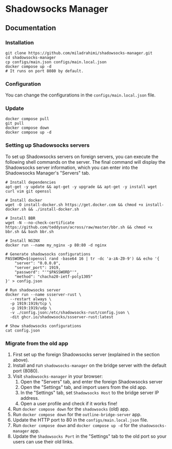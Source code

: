 # Shadowsocks Manager

## Documentation

### Installation

``` shell
git clone https://github.com/miladrahimi/shadowsocks-manager.git
cd shadowsocks-manager
cp configs/main.json configs/main.local.json
docker compose up -d
# It runs on port 8080 by default.
```

### Configuration

You can change the configurations in the `configs/main.local.json` file.

### Update

``` shell
docker compose pull
git pull
docker compose down
docker compose up -d
```

### Setting up Shadowsocks servers

To set up Shadowsocks servers on foreign servers, you can execute the following shell commands on the server.
The final command will display the Shadowsocks server information, which you can enter into the Shadowsocks Manager's "Servers" tab.

``` shell
# Install dependencies
apt-get -y update && apt-get -y upgrade && apt-get -y install wget curl vim git openssl

# Install docker
wget -O install-docker.sh https://get.docker.com && chmod +x install-docker.sh && ./install-docker.sh

# Install BBR
wget -N --no-check-certificate https://github.com/teddysun/across/raw/master/bbr.sh && chmod +x bbr.sh && bash bbr.sh

# Install NGINX
docker run --name my_nginx -p 80:80 -d nginx

# Generate shadowsocks configurations
PASSWORD=$(openssl rand -base64 16 | tr -dc 'a-zA-Z0-9') && echo '{
    "server": "0.0.0.0",
    "server_port": 1919,
    "password": "'"$PASSWORD"'",
    "method": "chacha20-ietf-poly1305"
}' > config.json

# Run shadowsocks server
docker run --name ssserver-rust \
  --restart always \
  -p 1919:1919/tcp \
  -p 1919:1919/udp \
  -v ./config.json:/etc/shadowsocks-rust/config.json \
  -dit ghcr.io/shadowsocks/ssserver-rust:latest

# Show shadowsocks configurations
cat config.json
```

### Migrate from the old app

1. First set up the foreign Shadowsocks server (explained in the section above).
2. Install and run `shadowsocks-manager` on the bridge server with the default port (8080).
3. Visit `shadowsocks-manager` in your browser:
    1. Open the "Servers" tab, and enter the foreign Shadowsocks server
    2. Open the "Settings" tab, and import users from the old app.
    3. In the "Settings" tab, set `Shadowsocks Host` to the bridge server IP address.
    4. Open a user profile and check if it works fine!
5. Run `docker compose down` for the `shadowsocks` (old) app.
6. Run `docker compose down` for the `outline-bridge-server` app.
7. Update the HTTP port to 80 in the `configs/main.local.json` file.
9. Run `docker compose down` and `docker compose up -d` for the `shadowsocks-manager` app.
10. Update the `Shadowsocks Port` in the "Settings" tab to the old port so your users can use their old links.
